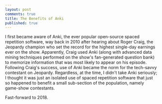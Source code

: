 ```yaml
---
layout: post
comments: true
title: The Benefits of Anki
published: true
---
```


I first became aware of Anki, the ever popular open-source spaced repetition software, way back in 2010 after hearing about Roger Craig, the Jeopardy champion who set the record for the highest single-day earnings ever on the show. Apparently, Craig used Anki (along with advanced data mining techniques performed on the show's fan-generated question bank) to memorize information that was most likely to appear on his episode. Following Craig's success, use of Anki became the norm for the tech-savvy contestant on Jeopardy. Regardless, at the time, I didn't take Anki seriously; I thought it was just an isolated use of spaced repetition software that just so happened to benefit a small sub-section of the population, namely game-show contestants.

Fast-forward to 2018. 
